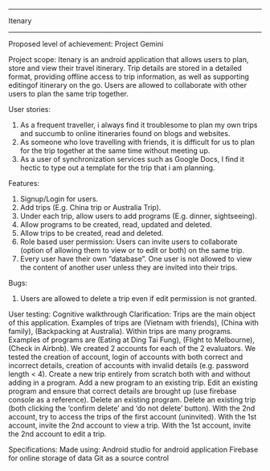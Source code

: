 ***************************************************************************
Itenary
***************************************************************************
 
Proposed level of achievement: Project Gemini

Project scope:
Itenary is an android application that allows users to plan, store and view their travel itinerary. Trip details are stored in a
detailed format, providing offline access to trip information, as well as supporting editingof itinerary on the go. Users are allowed
to collaborate with other users to plan the same trip together.

User stories:
1. As a frequent traveller, i always find it troublesome to plan my own trips and succumb to online itineraries found on blogs
and websites.
2. As someone who love travelling with friends, it is difficult for us to plan for the trip together at the same time without meeting up.
3. As a user of synchronization services such as Google Docs, I find it hectic to type out a template for the trip that i am planning.

Features:
1. Signup/Login for users.
2. Add trips (E.g. China trip or Australia Trip).
3. Under each trip, allow users to add programs (E.g. dinner, sightseeing).
4. Allow programs to be created, read, updated and deleted.
5. Allow trips to be created, read and deleted.
6. Role based user permission: Users can invite users to collaborate (option of allowing them to view or to edit or both)
on the same trip.
7. Every user have their own “database”. One user is not allowed to view the content of another user unless
they are invited into their trips.

Bugs:
1. Users are allowed to delete a trip even if edit permission is not granted.

User testing:
Cognitive walkthrough
Clarification: Trips are the main object of this application. Examples of trips are (Vietnam with friends), (China with family), (Backpacking at Australia).
Within trips are many programs. Examples of programs are (Eating at Ding Tai Fung), (Flight to Melbourne), (Check in Airbnb).
We created 2 accounts for each of the 2 evaluators.
We tested the creation of account, login of accounts with both correct and incorrect details, creation of accounts with invalid details (e.g. password length < 4).
Create a new trip entirely from scratch both with and without adding in a program.
Add a new program to an existing trip.
Edit an existing program and ensure that correct details are brought up (use firebase console as a reference).
Delete an existing program.
Delete an existing trip (both clicking the ‘confirm delete’ and ‘do not delete’ button).
With the 2nd account, try to access the trips of the first account (uninvited).
With the 1st account, invite the 2nd account to view a trip.
With the 1st account, invite the 2nd account to edit a trip.

Specifications:
Made using:
Android studio for android application
Firebase for online storage of data
Git as a source control


